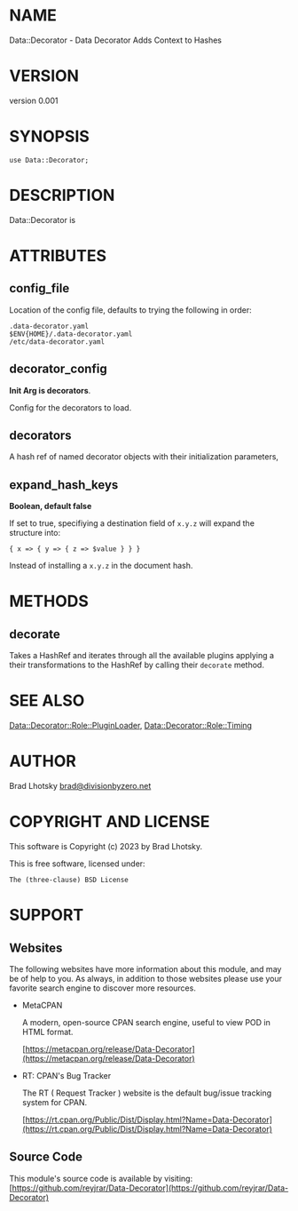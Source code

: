# NAME

Data::Decorator - Data Decorator Adds Context to Hashes

# VERSION

version 0.001

# SYNOPSIS

    use Data::Decorator;

# DESCRIPTION

Data::Decorator is

# ATTRIBUTES

## config\_file

Location of the config file, defaults to trying the following in order:

    .data-decorator.yaml
    $ENV{HOME}/.data-decorator.yaml
    /etc/data-decorator.yaml

## decorator\_config

**Init Arg is decorators**.

Config for the decorators to load.

## decorators

A hash ref of named decorator objects with their initialization parameters,

## expand\_hash\_keys

**Boolean, default false**

If set to true, specifiying a destination field of `x.y.z` will expand the structure into:

    { x => { y => { z => $value } } }

Instead of installing a `x.y.z` in the document hash.

# METHODS

## decorate

Takes a HashRef and iterates through all the available plugins applying a
their transformations to the HashRef by calling their `decorate` method.

# SEE ALSO

[Data::Decorator::Role::PluginLoader](https://metacpan.org/pod/Data%3A%3ADecorator%3A%3ARole%3A%3APluginLoader), [Data::Decorator::Role::Timing](https://metacpan.org/pod/Data%3A%3ADecorator%3A%3ARole%3A%3ATiming)

# AUTHOR

Brad Lhotsky <brad@divisionbyzero.net>

# COPYRIGHT AND LICENSE

This software is Copyright (c) 2023 by Brad Lhotsky.

This is free software, licensed under:

    The (three-clause) BSD License

# SUPPORT

## Websites

The following websites have more information about this module, and may be of help to you. As always,
in addition to those websites please use your favorite search engine to discover more resources.

- MetaCPAN

    A modern, open-source CPAN search engine, useful to view POD in HTML format.

    [https://metacpan.org/release/Data-Decorator](https://metacpan.org/release/Data-Decorator)

- RT: CPAN's Bug Tracker

    The RT ( Request Tracker ) website is the default bug/issue tracking system for CPAN.

    [https://rt.cpan.org/Public/Dist/Display.html?Name=Data-Decorator](https://rt.cpan.org/Public/Dist/Display.html?Name=Data-Decorator)

## Source Code

This module's source code is available by visiting:
[https://github.com/reyjrar/Data-Decorator](https://github.com/reyjrar/Data-Decorator)
